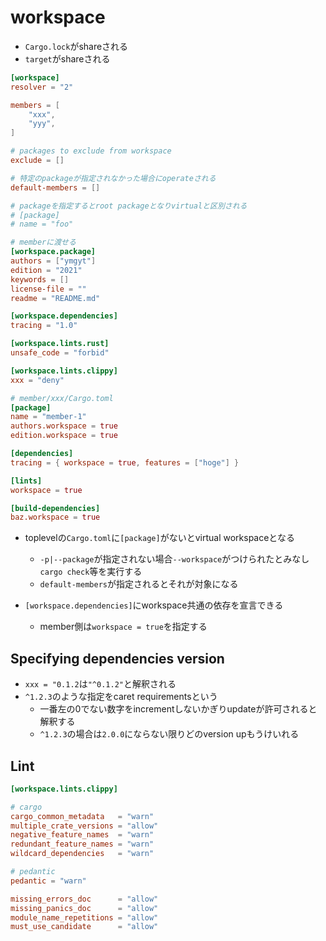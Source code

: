 # workspace

* `Cargo.lock`がshareされる
* `target`がshareされる

```toml
[workspace]
resolver = "2"

members = [
    "xxx",
    "yyy",
]

# packages to exclude from workspace
exclude = []

# 特定のpackageが指定されなかった場合にoperateされる
default-members = []

# packageを指定するとroot packageとなりvirtualと区別される
# [package]
# name = "foo"

# memberに渡せる
[workspace.package]
authors = ["ymgyt"]
edition = "2021"
keywords = []
license-file = ""
readme = "README.md"

[workspace.dependencies]
tracing = "1.0"

[workspace.lints.rust]
unsafe_code = "forbid"

[workspace.lints.clippy]
xxx = "deny"
```

```toml
# member/xxx/Cargo.toml
[package]
name = "member-1"
authors.workspace = true
edition.workspace = true

[dependencies]
tracing = { workspace = true, features = ["hoge"] }

[lints]
workspace = true

[build-dependencies]
baz.workspace = true
```

* toplevelの`Cargo.toml`に`[package]`がないとvirtual workspaceとなる
  * `-p|--package`が指定されない場合`--workspace`がつけられたとみなし`cargo check`等を実行する
  * `default-members`が指定されるとそれが対象になる

* `[workspace.dependencies]`にworkspace共通の依存を宣言できる
  * member側は`workspace = true`を指定する

## Specifying dependencies version

* `xxx = "0.1.2`は`"^0.1.2"`と解釈される
* `^1.2.3`のような指定をcaret requirementsという
    * 一番左の0でない数字をincrementしないかぎりupdateが許可されると解釈する
    * `^1.2.3`の場合は`2.0.0`にならない限りどのversion upもうけいれる


## Lint

```toml
[workspace.lints.clippy]

# cargo
cargo_common_metadata   = "warn"
multiple_crate_versions = "allow"
negative_feature_names  = "warn"
redundant_feature_names = "warn"
wildcard_dependencies   = "warn"

# pedantic
pedantic = "warn"

missing_errors_doc      = "allow"
missing_panics_doc      = "allow"
module_name_repetitions = "allow"
must_use_candidate      = "allow"
```
